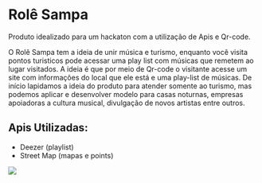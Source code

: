 # Rolê Sampa

Produto idealizado para um hackaton com a utilização de Apis e Qr-code.

O Rolê Sampa tem a ideia de unir música e turismo, enquanto você visita pontos turisticos pode acessar uma play list com músicas que remetem ao lugar visitados. A ideia é que por meio de Qr-code o visitante acesse um site com informações do local que ele está e uma play-list de músicas. De início lapidamos a ideia do produto para atender somente ao turismo, mas podemos aplicar e desenvolver modelo para casas noturnas, empresas apoiadoras a cultura musical, divulgação de novos artistas entre outros.

## Apis Utilizadas:

- Deezer (playlist)
- Street Map (mapas e points)

![](https://github.com/DanielleBK/Role-Sampa/blob/master/role%20Sp.png?raw=true)

